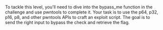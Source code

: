 To tackle this level, you'll need to dive into the bypass_me function in the challenge and use pwntools to complete it. Your task is to use the p64, p32, p16, p8, and other pwntools APIs to craft an exploit script. The goal is to send the right input to bypass the check and retrieve the flag.